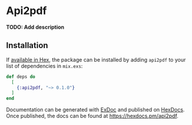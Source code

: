 # Api2pdf

**TODO: Add description**

## Installation

If [available in Hex](https://hex.pm/docs/publish), the package can be installed
by adding `api2pdf` to your list of dependencies in `mix.exs`:

```elixir
def deps do
  [
    {:api2pdf, "~> 0.1.0"}
  ]
end
```

Documentation can be generated with [ExDoc](https://github.com/elixir-lang/ex_doc)
and published on [HexDocs](https://hexdocs.pm). Once published, the docs can
be found at <https://hexdocs.pm/api2pdf>.

